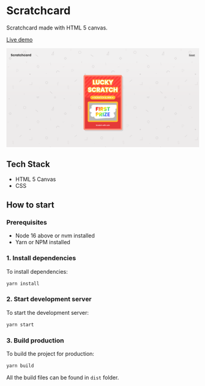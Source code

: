 # Scratchcard

Scratchcard made with HTML 5 canvas.

[Live demo](https://icelam.github.io/just-for-fun/scratchcard/)

![Screenshot](./screenshot.png)

## Tech Stack

- HTML 5 Canvas
- CSS

## How to start

### Prerequisites

- Node 16 above or nvm installed
- Yarn or NPM installed

### 1. Install dependencies

To install dependencies:

```bash
yarn install
```

### 2. Start development server

To start the development server:

```bash
yarn start
```

### 3. Build production

To build the project for production:

```bash
yarn build
```

All the build files can be found in `dist` folder.
